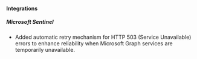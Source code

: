 
#### Integrations

##### Microsoft Sentinel

- Added automatic retry mechanism for HTTP 503 (Service Unavailable) errors to enhance reliability when Microsoft Graph services are temporarily unavailable.

